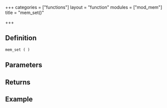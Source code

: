 +++
categories = ["functions"]
layout = "function"
modules = ["mod_mem"]
title = "mem_set()"

+++

## Definition

    mem_set ( )

## Parameters

## Returns

## Example
